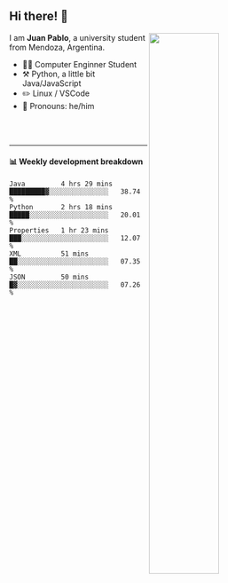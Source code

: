 ## Hi there! :wave:

[<img align="right" width="50%" src="https://github-readme-stats.vercel.app/api?username=juampi20&theme=dark&show_icons=true">](https://metrics.lecoq.io/juampi20?template=classic)

I am **Juan Pablo**, a university student from Mendoza, Argentina.

-   :man_student: Computer Enginner Student
-   :hammer_and_pick: Python, a little bit Java/JavaScript
-   :pencil2: Linux / VSCode
-   :man: Pronouns: he/him

<br/><br/>

---

#### :bar_chart: Weekly development breakdown

<!--START_SECTION:waka-->
```text
Java         4 hrs 29 mins   █████████▓░░░░░░░░░░░░░░░   38.74 % 
Python       2 hrs 18 mins   █████░░░░░░░░░░░░░░░░░░░░   20.01 % 
Properties   1 hr 23 mins    ███░░░░░░░░░░░░░░░░░░░░░░   12.07 % 
XML          51 mins         ██░░░░░░░░░░░░░░░░░░░░░░░   07.35 % 
JSON         50 mins         █▓░░░░░░░░░░░░░░░░░░░░░░░   07.26 % 
```
<!--END_SECTION:waka-->
